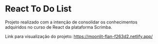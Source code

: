 # React To Do List

Projeto realizado com a intenção de consolidar os conhecimentos adquiridos no curso de React da plataforma Scrimba.

Link para visualização do projeto: https://moonlit-flan-f263d2.netlify.app/

